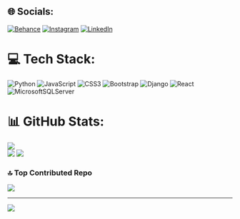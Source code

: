 
## 🌐 Socials:
[![Behance](https://img.shields.io/badge/Behance-1769ff?logo=behance&logoColor=white)](https://behance.net/https://www.behance.net/sanveshtp) [![Instagram](https://img.shields.io/badge/Instagram-%23E4405F.svg?logo=Instagram&logoColor=white)](https://instagram.com/https://www.instagram.com/sanveshtp/) [![LinkedIn](https://img.shields.io/badge/LinkedIn-%230077B5.svg?logo=linkedin&logoColor=white)](https://linkedin.com/in/https://www.linkedin.com/in/sanveshtp/) 

# 💻 Tech Stack:
![Python](https://img.shields.io/badge/python-3670A0?style=flat&logo=python&logoColor=ffdd54) ![JavaScript](https://img.shields.io/badge/javascript-%23323330.svg?style=flat&logo=javascript&logoColor=%23F7DF1E) ![CSS3](https://img.shields.io/badge/css3-%231572B6.svg?style=flat&logo=css3&logoColor=white) ![Bootstrap](https://img.shields.io/badge/bootstrap-%238511FA.svg?style=flat&logo=bootstrap&logoColor=white) ![Django](https://img.shields.io/badge/django-%23092E20.svg?style=flat&logo=django&logoColor=white) ![React](https://img.shields.io/badge/react-%2320232a.svg?style=flat&logo=react&logoColor=%2361DAFB) ![MicrosoftSQLServer](https://img.shields.io/badge/Microsoft%20SQL%20Server-CC2927?style=flat&logo=microsoft%20sql%20server&logoColor=white)
# 📊 GitHub Stats:

![](https://github-readme-streak-stats.herokuapp.com/?user=sanveshtp&theme=dark&hide_border=false)<br/>
![](https://github-readme-stats.vercel.app/api/top-langs/?username=sanveshtp&theme=dark&hide_border=false&include_all_commits=true&count_private=true&layout=compact)
![](https://github-readme-stats.vercel.app/api?username=sanveshtp&theme=dark&hide_border=false&include_all_commits=true&count_private=true)<br/>

### 🔝 Top Contributed Repo
![](https://github-contributor-stats.vercel.app/api?username=sanveshtp&limit=5&theme=dracula&combine_all_yearly_contributions=true)

---
[![](https://visitcount.itsvg.in/api?id=sanveshtp&icon=0&color=0)](https://visitcount.itsvg.in)

<!-- Proudly created with GPRM ( https://gprm.itsvg.in ) -->
